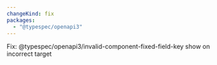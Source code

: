 ```yaml
---
changeKind: fix
packages:
  - "@typespec/openapi3"
---
```


Fix: @typespec/openapi3/invalid-component-fixed-field-key show on incorrect target 